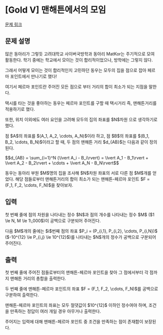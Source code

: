 # [Gold V] 맨해튼에서의 모임

[문제 링크](https://www.acmicpc.net/problem/27297) 

## 문제 설명

<p>많은 동아리가 그렇듯 고려대학교 사이버국방학과 동아리 MatKor는 주기적으로 모여 활동한다. 학기 중에는 학교에서 모이는 것이 합리적이었으나, 방학에는 그렇지 않다.</p>

<p>그래서 어떻게 모이는 것이 합리적인지 고민하던 동우는 모두의 집을 점으로 잡아 페르마 포인트에서 만나기로 했다!</p>

<p>여기서 페르마 포인트란 주어진 모든 점으로 부터 거리의 합이 최소가 되는 지점을 말한다.</p>

<p>택시를 타는 것을 좋아하는 동우는 페르마 포인트를 구할 때 택시거리 즉, 맨해튼거리를 적용하기로 했다.</p>

<p>또한, 위치 이외에도 여러 요인을 고려해 모두의 집의 좌표를 $N$차원 으로 생각하기로 했다.</p>

<p>점 $A$의 좌표를 $(A_1, A_2, \cdots, A_N)$이라 하고, 점 $B$의 좌표를 $(B_1, B_2, \cdots, B_N)$이라고 할 때, 두 점의 맨해튼 거리 $d_{AB}$는 다음과 같이 정의된다.</p>

<p>$$d_{AB} = \sum_{i=1}^N {\lvert A_i - B_i\rvert} = \lvert A_1 - B_1\rvert + \lvert A_2 - B_2\rvert + \cdots + \lvert A_N - B_N\rvert$$</p>

<p>동우는 동아리 부원 $M$명의 집을 조사해 $N$차원 좌표의 서로 다른 점 $M$개를 얻었다. 해당 점들로부터 맨해튼거리의 합이 최소가 되는 맨해튼-페르마 포인트 $F = (F_1, F_2, \cdots, F_N)$을 찾아보자.</p>

## 입력 

 <p>첫 번째 줄에 점의 차원을 나타내는 정수 $N$과 점의 개수를 나타내는 정수 $M$ ($1 \le N, M \le 1\,000$)이 공백으로 구분되어 주어진다.</p>

<p>다음 $M$개의 줄에는 $i$번째 점의 좌표 $P_i = (P_{i,1}, P_{i,2}, \cdots, P_{i,N})$ ($-10^{12} \le P_{i,j} \le 10^{12}$)를 나타내는 $N$개의 정수가 공백으로 구분되어 주어진다.</p>

## 출력 

 <p>첫 번째 줄에 주어진 점들로부터의 맨해튼-페르마 포인트을 찾아 그 점에서부터 각 점까지 맨해튼 거리의 총합을 출력한다.</p>

<p>두 번째 줄에 맨해튼-페르마 포인트의 좌표 $F = (F_1, F_2, \cdots, F_N)$를 공백으로 구분하여 출력한다.</p>

<p>맨해튼-페르마 포인트의 좌표는 모두 절댓값이 $10^{12}$ 이하인 정수여야 하며, 조건을 만족하는 정답이 여러 개일 경우 아무거나 출력한다.</p>

<p>주어지는 입력에 대해 맨해튼-페르마 포인트 중 조건을 만족하는 점이 존재함이 보장된다.</p>


